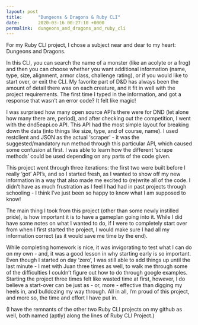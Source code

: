```yaml
---
layout: post
title:      "Dungeons & Dragons & Ruby CLI"
date:       2020-03-16 00:27:10 +0000
permalink:  dungeons_and_dragons_and_ruby_cli
---
```



For my Ruby CLI project, I chose a subject near and dear to my heart: Dungeons and Dragons.

In this CLI, you can search the name of a monster (like an acolyte or a frog) and then you can choose whether you want additional information (name, type, size, alignment, armor class, challenge rating), or if you would like to start over, or exit the CLI. My favorite part of D&D has always been the amount of detail there was on each creature, and it fit in well with the project requirements. The first time I typed in the information, and got a response that wasn’t an error code? It felt like magic!

I was surprised how many open source API’s there were for DND (let alone how many there are, period), and after checking out the competition, I went with the dnd5eapi.co API. This API had the most simple layout for breaking down the data (into things like size, type, and of course, name). I used restclient and JSON as the actual ‘scraper’ - it was the suggested/mandatory run method through this particular API, which caused some confusion at first. I was able to learn how the different ‘scrape methods’ could be used depending on any parts of the code given.

This project went through three iterations: the first two were built before I really ‘got’ API’s, and so I started fresh, as I wanted to show off my new information in a way that also made me excited to (re)write all of the code. I didn’t have as much frustration as I feel I had had in past projects through schooling - I think I’ve just been so happy to know what I am supposed to know!

The main thing I took from this project (other than some newly instilled pride), is how important it is to have a gameplan going into it. While I did have some notes on what I wanted to do, if I were to completely start over from when I first started the project, I would make sure I had all my information correct (as it would save me time by the end).

While completing homework is nice, it was invigorating to test what I can do on my own - and, it was a good lesson in why starting early is so important. Even though I started on day ‘zero’, I was still able to add things up until the last minute - I met with Juan three times as well, to walk me through some of the difficulties I couldn’t figure out how to do through google examples. Starting the project three times felt like wasted time at first, however, I do believe a start-over can be just as - or, more - effective than digging my heels in, and bulldozing my way through. All in all, I’m proud of this project, and more so, the time and effort I have put in.

(I have the remnants of the other two Ruby CLI projects on my github as well, both named (aptly) along the lines of Ruby CLI Project.)

